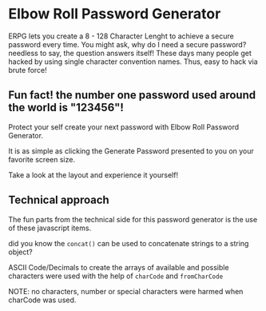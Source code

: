 # Elbow Roll Password Generator

ERPG lets you create a 8 - 128 Character Lenght to achieve a secure password every time. You might ask, why do I need a secure password? needless to say, the question answers itself! These days many people get hacked by using single character convention names. Thus, easy to hack via brute force! 

## Fun fact! the number one password used around the world is "123456"!

Protect your self create your next password with Elbow Roll Password Generator.

It is as simple as clicking the Generate Password presented to you on your favorite screen size.

Take a look at the layout and experience it yourself!

## Technical approach

The fun parts from the technical side for this password generator is the use of these javascript items.

did you know the ```concat()``` can be used to concatenate strings to a string object?

ASCII Code/Decimals to create the arrays of available and possible characters were used with the help of ```charCode``` and ```fromCharCode``` 

NOTE: no characters, number or special characters were harmed when charCode was used.
